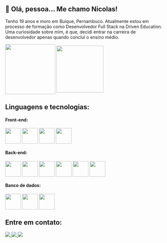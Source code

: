 ## 👋 Olá, pessoa... Me chamo Nicolas!

Tenho 19 anos e moro em Buíque, Pernambuco. Atualmente estou em processo de formação como Desenvolvedor Full Stack na Driven Education. Uma curiosidade sobre mim, é que, decidi entrar na carreira de desenvolvedor apenas quando concluí o ensino médio.

<div>
  <img align=center height=160em src="https://github-readme-stats.vercel.app/api?username=Nicoladla&show_icons=true&theme=merko"/>
  <img align=center height=150em src="https://github-readme-stats.vercel.app/api/top-langs/?username=Nicoladla&layout=compact&theme=merko"/>
</div>
  
##

## Linguagens e tecnologias:

#### Front-end:
<div>
  <img align=center height="50" wight="60" src="https://cdn.jsdelivr.net/gh/devicons/devicon/icons/html5/html5-plain-wordmark.svg" />
  <img align=center height="50" wight="60" src="https://cdn.jsdelivr.net/gh/devicons/devicon/icons/css3/css3-plain-wordmark.svg" />
  <img align=center height="50" wight="60" src="https://cdn.jsdelivr.net/gh/devicons/devicon/icons/javascript/javascript-plain.svg" />
  <img align=center height="50" wight="60" src="https://cdn.jsdelivr.net/gh/devicons/devicon/icons/react/react-original-wordmark.svg" />
 </div>

#### Back-end:
<div>
  <img align=center height="50" wight="60" src="https://cdn.jsdelivr.net/gh/devicons/devicon/icons/nodejs/nodejs-original-wordmark.svg" />
  <img align=center height="50" wight="60" src="https://cdn.jsdelivr.net/gh/devicons/devicon/icons/express/express-original-wordmark.svg" />
  <img align=center height="50" wight="60" src="https://cdn.jsdelivr.net/gh/devicons/devicon/icons/typescript/typescript-plain.svg" />
  <img align=center height="50" wight="60" src="https://prismalens.vercel.app/header/logo-dark.svg" />
  <img align=center height="50" wight="60" src="https://cdn.jsdelivr.net/gh/devicons/devicon/icons/jest/jest-plain.svg" />
  <img align=center height="50" wight="60" src="https://cdn.jsdelivr.net/gh/devicons/devicon/icons/docker/docker-original-wordmark.svg" />
</div>  

#### Banco de dados:
<div>
  <img align=center height="50" wight="60" src="https://cdn.jsdelivr.net/gh/devicons/devicon/icons/mongodb/mongodb-plain-wordmark.svg" />
  <img align=center height="50" wight="60" src="https://cdn.jsdelivr.net/gh/devicons/devicon/icons/postgresql/postgresql-plain-wordmark.svg" />
  <img align=center height="50" wight="60" src="https://cdn.jsdelivr.net/gh/devicons/devicon/icons/redis/redis-original-wordmark.svg" />
</div>  

## Entre em contato:
<div>
  <a href="mailto:nicolasaraujo04@gmail.com">
    <img src="https://img.shields.io/badge/Gmail-D14836?style=for-the-badge&logo=gmail&logoColor=white">
  </a>

  <a href="https://www.linkedin.com/in/nicoladla/">
    <img src="https://img.shields.io/badge/LinkedIn-0077B5?style=for-the-badge&logo=linkedin&logoColor=white">
  </a>

  <a href="https://wa.me/5587999322624">
    <img src="https://img.shields.io/badge/WhatsApp-25D366?style=for-the-badge&logo=whatsapp&logoColor=white">
  </a>
</div>
